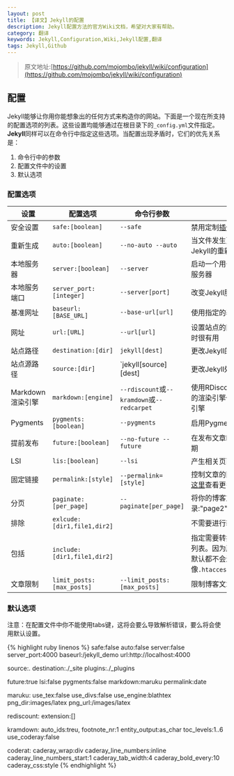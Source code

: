 ```yaml
---
layout: post
title: 【译文】Jekyll的配置
description: Jekyll配置方法的官方Wiki文档，希望对大家有帮助。
category: 翻译
keywords: Jekyll,Configuration,Wiki,Jekyll配置,翻译
tags: Jekyll,Github
---
```


> 原文地址:[https://github.com/mojombo/jekyll/wiki/configuration](https://github.com/mojombo/jekyll/wiki/configuration)

## 配置 ##

Jekyll能够让你用你能想象出的任何方式来构造你的网站。下面是一个现在所支持的配置选项的列表。这些设置均能够通过在根目录下的`_config.yml`文件指定。**Jekyll**同样可以在命令行中指定这些选项。当配置出现矛盾时，它们的优先关系是：

1. 命令行中的参数
2. 配置文件中的设置
3. 默认选项

### 配置选项 ###

**设置**		 				|    		  **配置选项**	      	|   		    **命令行参数**								   |    **描述**
--------------------|-------------------------------|--------------------------------------------|------------------|
安全设置	 					| `safe:[boolean]`  		 				| `--safe`          											   | 禁用定制[插件](https://github/mojombo/jekyll/wiki/Plugins)
重新生成   					| `auto:[boolean]`  		 				| `--no-auto --auto`												 | 当文件发生更改时，禁用或启用Jekyll的重新生成功能
本地服务器 					| `server:[boolean]` 		 				| `--server`  														 	 | 启动一个用于托管你_site目录的服务器
本地服务端口				| `server_port:[integer]` 			| `--server[port]`													 | 改变Jekyll服务的端口
基准网址    				| `baseurl:[BASE_URL]` 					| `--base-url[url]`													 | 使用指定的基准网址来运行网站
网址								| `url:[URL]`			 							| `--url[url]`  														 | 设置站点的网址，这对环境改变时很有用
站点路径						| `destination:[dir]`						| `jekyll[dest]`														 | 更改Jekyll的写入目录
站点源路径  				| `source:[dir]`								| `jekyll[source][dest]											 | 更改Jekyll处理文件的目录
Markdown渲染引擎		| `markdown:[engine]`						| `--rdiscount`或`--kramdown`或`--redcarpet` | 使用RDiscout或者[engine]指定的渲染引擎代替Markdown默认引擎
Pygments						| `pygments:[boolean]`					| `--pygments`															 | 启用Pygments来处理代码高亮
提前发布						| `future:[boolean]`						| `--no-future --future`										 | 在发布文章时使用一个未来的日期
LSI									| `lis:[boolean]`								| `--lsi`																		 | 产生相关页面的索引
固定链接						| `permalink:[style]`						| `--permalink=[style]`											 | 控制文章的固定链接地址，请在[这里](http://github/mojombo/jekyll/Permalinks)查看更多内容
分页								| `paginate:[per_page]`					| `--paginate[per_page]`										 | 将你的博客文章分成多个子目录:"page2","page3",..."pageN"
排除								| `exlcude:[dir1,file1,dir2]`		| 																					 | 不需要进行转换的文件列表
包括								| `include:[dir1,file1,dir2]`		| 																					 | 指定需要转换的特殊文件和目录列表。因为所有以"."开始的文件默认都不会进行转换，就像`.htaccess`文件
文章限制						|	`limit_posts:[max_posts]`			|	`--limit_posts:[max_posts]`								 | 限制博客文章发布的数量



### 默认选项 ###

注意：在配置文件中你不能使用tabs键，这将会要么导致解析错误，要么将会使用默认设置。

{% highlight ruby linenos %}
safe:false
auto:false
server:false
server_port:4000
baseurl:/jekyll_demo
url:http://localhost:4000

source:.
destination:./_site
plugins:./_plugins

future:true
lsi:false
pygments:false
markdown:maruku
permalink:date

maruku:
	use_tex:false
	use_divs:false
	use_engine:blathtex
	png_dir:images/latex
	png_url:/images/latex

rediscount:
	extension:[]

kramdown:
	auto_ids:treu,
	footnote_nr:1
	entity_output:as_char
	toc_levels:1..6
	use_coderay:false

coderat:
	caderay_wrap:div
	caderay_line_numbers:inline
	caderay_line_numbers_start:1
	caderay_tab_width:4
	caderay_bold_every:10
	caderay_css:style
{% endhighlight %}

